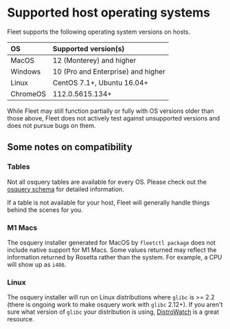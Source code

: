

# Supported host operating systems

Fleet supports the following operating system versions on hosts. 

| OS      | Supported version(s)                    |
| :------ | :-------------------------------------  |
| MacOS   | 12 (Monterey) and higher                |
| Windows | 10 (Pro and Enterprise) and higher      |
| Linux   | CentOS 7.1+,  Ubuntu 16.04+             |
| ChromeOS | 112.0.5615.134+                        |

While Fleet may still function partially or fully with OS versions older than those above, Fleet does not actively test against unsupported versions and does not pursue bugs on them. 

## Some notes on compatibility

### Tables
Not all osquery tables are available for every OS. Please check out the [osquery schema](https://fleetdm.com/tables) for detailed information. 

If a table is not available for your host, Fleet will generally handle things behind the scenes for you. 

### M1 Macs
The osquery installer generated for MacOS by `fleetctl package` does not include native support for M1 Macs. Some values returned may reflect the information returned by Rosetta rather than the system. For example, a CPU will show up as `i486`. 

### Linux
The osquery installer will run on Linux distributions where `glibc` is >= 2.2 (there is ongoing work to make osquery work with `glibc` 2.12+).
If you aren't sure what version of `glibc` your distribution is using, [DistroWatch](https://distrowatch.com/) is a great resource. 


<meta name="pageOrderInSection" value="1200">
<meta name="description" value="This page contains information about operating systems that are compatible with the osquery agent.">
<meta name="navSection" value="The basics">
